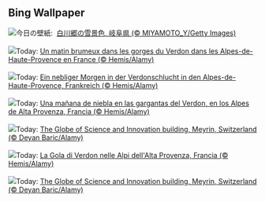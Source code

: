 ## Bing Wallpaper
![](https://www.bing.com/th?id=OHR.Taisetsu2023_JA-JP8835846835_UHD.jpg&w=1000)今日の壁紙: &nbsp;[白川郷の雪景色, 岐阜県 (© MIYAMOTO_Y/Getty Images)](https://www.bing.com/th?id=OHR.Taisetsu2023_JA-JP8835846835_UHD.jpg)
<br><br/>
![](https://www.bing.com/th?id=OHR.GrandCanyonVerdon_FR-FR3724391714_UHD.jpg&w=1000)Today: [Un matin brumeux dans les gorges du Verdon dans les Alpes-de-Haute-Provence en France (© Hemis/Alamy)](https://www.bing.com/th?id=OHR.GrandCanyonVerdon_FR-FR3724391714_UHD.jpg)
<br><br/>
![](https://www.bing.com/th?id=OHR.GrandCanyonVerdon_DE-DE4754028043_UHD.jpg&w=1000)Today: [Ein nebliger Morgen in der Verdonschlucht in den Alpes-de-Haute-Provence, Frankreich (© Hemis/Alamy)](https://www.bing.com/th?id=OHR.GrandCanyonVerdon_DE-DE4754028043_UHD.jpg)
<br><br/>
![](https://www.bing.com/th?id=OHR.GrandCanyonVerdon_ES-ES4353910010_UHD.jpg&w=1000)Today: [Una mañana de niebla en las gargantas del Verdon, en los Alpes de Alta Provenza, Francia (© Hemis/Alamy)](https://www.bing.com/th?id=OHR.GrandCanyonVerdon_ES-ES4353910010_UHD.jpg)
<br><br/>
![](https://www.bing.com/th?id=OHR.CERNCenter_EN-GB2545686496_UHD.jpg&w=1000)Today: [The Globe of Science and Innovation building, Meyrin, Switzerland (© Deyan Baric/Alamy)](https://www.bing.com/th?id=OHR.CERNCenter_EN-GB2545686496_UHD.jpg)
<br><br/>
![](https://www.bing.com/th?id=OHR.GrandCanyonVerdon_IT-IT8379623747_UHD.jpg&w=1000)Today: [La Gola di Verdon nelle Alpi dell'Alta Provenza, Francia (© Hemis/Alamy)](https://www.bing.com/th?id=OHR.GrandCanyonVerdon_IT-IT8379623747_UHD.jpg)
<br><br/>
![](https://www.bing.com/th?id=OHR.CERNCenter_PT-BR9750877700_UHD.jpg&w=1000)Today: [The Globe of Science and Innovation building, Meyrin, Switzerland (© Deyan Baric/Alamy)](https://www.bing.com/th?id=OHR.CERNCenter_PT-BR9750877700_UHD.jpg)
<br><br/>
